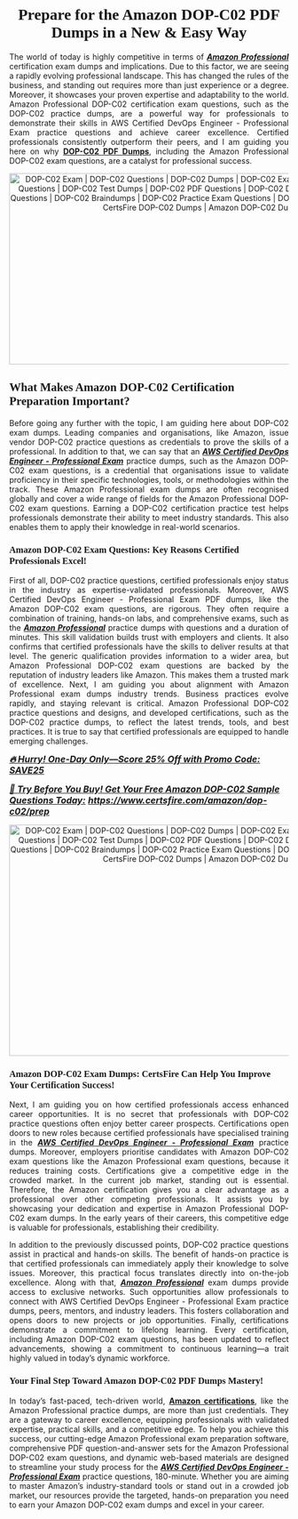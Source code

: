 <h1 style="text-align: center;"><strong><span style="display:block; color:#Black; "><span style="font-family:Times New Roman,Times,serif;">Prepare for the Amazon DOP-C02 PDF Dumps in a New & Easy Way</span></span></strong></h1>

<p style="text-align:justify">The world of today is highly competitive in terms of <u><em><strong>Amazon Professional</strong></em></u> certification exam dumps and implications. Due to this factor, we are seeing a rapidly evolving professional landscape. This has changed the rules of the business, and standing out requires more than just experience or a degree. Moreover, it showcases your proven expertise and adaptability to the world. Amazon Professional DOP-C02 certification exam questions, such as the DOP-C02 practice dumps, are a powerful way for professionals to demonstrate their skills in AWS Certified DevOps Engineer - Professional Exam practice questions and achieve career excellence. Certified professionals consistently outperform their peers, and I am guiding you here on why <strong><a href="https://www.certsfire.com/amazon/dop-c02/prep">DOP-C02 PDF Dumps</a></strong>, including the Amazon Professional DOP-C02 exam questions, are a catalyst for professional success.</p>

<p style="text-align: center;"><img alt="DOP-C02 Exam | DOP-C02 Questions | DOP-C02 Dumps | DOP-C02 Exam Dumps | DOP-C02 Exam Questions | DOP-C02 Test Dumps | DOP-C02 PDF Questions | DOP-C02 Dumps PDF | DOP-C02 Test Questions | DOP-C02 Braindumps | DOP-C02 Practice Exam Questions | DOP-C02 Exam PDF Questions | CertsFire DOP-C02 Dumps | Amazon DOP-C02 Dumps" src="https://i.ibb.co/PGrN2dBj/certs5.jpg" style="width: 700px; height: 344px;" /></p>

<h2><strong><span style="display:block; color:#Black; "><span style="font-family:Times New Roman,Times,serif;">What Makes Amazon DOP-C02 Certification Preparation Important? </span></span></strong></h2>

<p style="text-align:justify">Before going any further with the topic, I am guiding here about DOP-C02 exam dumps. Leading companies and organisations, like Amazon, issue vendor DOP-C02 practice questions as credentials to prove the skills of a professional. In addition to that, we can say that an <u><em><strong>AWS Certified DevOps Engineer - Professional Exam</strong></em></u> practice dumps, such as the Amazon DOP-C02 exam questions, is a credential that organisations issue to validate proficiency in their specific technologies, tools, or methodologies within the track. These Amazon Professional exam dumps are often recognised globally and cover a wide range of fields for the Amazon Professional DOP-C02 exam questions. Earning a DOP-C02 certification practice test helps professionals demonstrate their ability to meet industry standards. This also enables them to apply their knowledge in real-world scenarios.</p>

<h3><strong><span style="display:block; color:#Black; "><span style="font-family:Times New Roman,Times,serif;">Amazon DOP-C02 Exam Questions: Key Reasons Certified Professionals Excel!</span></span></strong></h3>

<p style="text-align:justify">First of all, DOP-C02 practice questions, certified professionals enjoy status in the industry as expertise-validated professionals. Moreover, AWS Certified DevOps Engineer - Professional Exam PDF dumps, like the Amazon DOP-C02 exam questions, are rigorous. They often require a combination of training, hands-on labs, and comprehensive exams, such as the <u><em><strong>Amazon Professional</strong></em></u> practice dumps with questions and a duration of minutes. This skill validation builds trust with employers and clients. It also confirms that certified professionals have the skills to deliver results at that level. The generic qualification provides information to a wider area, but Amazon Professional DOP-C02 exam questions are backed by the reputation of industry leaders like Amazon. This makes them a trusted mark of excellence. Next, I am guiding you about alignment with Amazon Professional exam dumps industry trends. Business practices evolve rapidly, and staying relevant is critical. Amazon Professional DOP-C02 practice questions and designs, and developed certifications, such as the DOP-C02 practice dumps, to reflect the latest trends, tools, and best practices. It is true to say that certified professionals are equipped to handle emerging challenges.</p>

<p><u><span style="font-size:16px;"><strong><em>🔥 Hurry! One-Day Only—Score 25% Off with Promo Code: SAVE25</em></strong></span></u></p>

<p><span style="font-size:16px;"><u><strong><em>📘 Try Before You Buy! Get Your Free Amazon DOP-C02 Sample Questions Today:</em></strong></u> <strong><em><u><a href="https://www.certsfire.com/amazon/dop-c02/prep">https://www.certsfire.com/amazon/dop-c02/prep</a></u></em></strong></span></p>

<p style="text-align: center;"><img alt="DOP-C02 Exam | DOP-C02 Questions | DOP-C02 Dumps | DOP-C02 Exam Dumps | DOP-C02 Exam Questions | DOP-C02 Test Dumps | DOP-C02 PDF Questions | DOP-C02 Dumps PDF | DOP-C02 Test Questions | DOP-C02 Braindumps | DOP-C02 Practice Exam Questions | DOP-C02 Exam PDF Questions | CertsFire DOP-C02 Dumps | Amazon DOP-C02 Dumps" src="https://i.ibb.co/Y7vLZbGy/certs6.jpg" style="width: 700px; height: 416px;" /></p>

<h3><strong><span style="display:block; color:#Black; "><span style="font-family:Times New Roman,Times,serif;">Amazon DOP-C02 Exam Dumps: CertsFire Can Help You Improve Your Certification Success!</span></span></strong></h3>

<p style="text-align:justify">Next, I am guiding you on how certified professionals access enhanced career opportunities. It is no secret that professionals with DOP-C02 practice questions often enjoy better career prospects. Certifications open doors to new roles because certified professionals have specialised training in the <u><em><strong>AWS Certified DevOps Engineer - Professional Exam</strong></em></u> practice dumps. Moreover, employers prioritise candidates with Amazon DOP-C02 exam questions like the Amazon Professional exam questions, because it reduces training costs. Certifications give a competitive edge in the crowded market. In the current job market, standing out is essential. Therefore, the Amazon certification gives you a clear advantage as a professional over other competing professionals. It assists you by showcasing your dedication and expertise in Amazon Professional DOP-C02 exam dumps. In the early years of their careers, this competitive edge is valuable for professionals, establishing their credibility.</p>

<p style="text-align:justify">In addition to the previously discussed points, DOP-C02 practice questions assist in practical and hands-on skills. The benefit of hands-on practice is that certified professionals can immediately apply their knowledge to solve issues. Moreover, this practical focus translates directly into on-the-job excellence. Along with that, <u><em><strong>Amazon Professional</strong></em></u> exam dumps provide access to exclusive networks. Such opportunities allow professionals to connect with AWS Certified DevOps Engineer - Professional Exam practice dumps, peers, mentors, and industry leaders. This fosters collaboration and opens doors to new projects or job opportunities. Finally, certifications demonstrate a commitment to lifelong learning. Every certification, including Amazon DOP-C02 exam questions, has been updated to reflect advancements, showing a commitment to continuous learning—a trait highly valued in today’s dynamic workforce.</p>

<h3><strong><span style="display:block; color:#Black; "><span style="font-family:Times New Roman,Times,serif;">Your Final Step Toward Amazon DOP-C02 PDF Dumps Mastery!</span></span></strong></h3>

<p style="text-align:justify">In today’s fast-paced, tech-driven world, <strong><a href="https://www.certsfire.com/exams/amazon">Amazon certifications</a></strong>, like the Amazon Professional practice dumps, are more than just credentials. They are a gateway to career excellence, equipping professionals with validated expertise, practical skills, and a competitive edge. To help you achieve this success, our cutting-edge Amazon Professional exam preparation software, comprehensive PDF question-and-answer sets for the Amazon Professional DOP-C02 exam questions, and dynamic web-based materials are designed to streamline your study process for the <u><em><strong>AWS Certified DevOps Engineer - Professional Exam</strong></em></u> practice questions, 180-minute. Whether you are aiming to master Amazon’s industry-standard tools or stand out in a crowded job market, our resources provide the targeted, hands-on preparation you need to earn your Amazon DOP-C02 exam dumps and excel in your career.</p>
